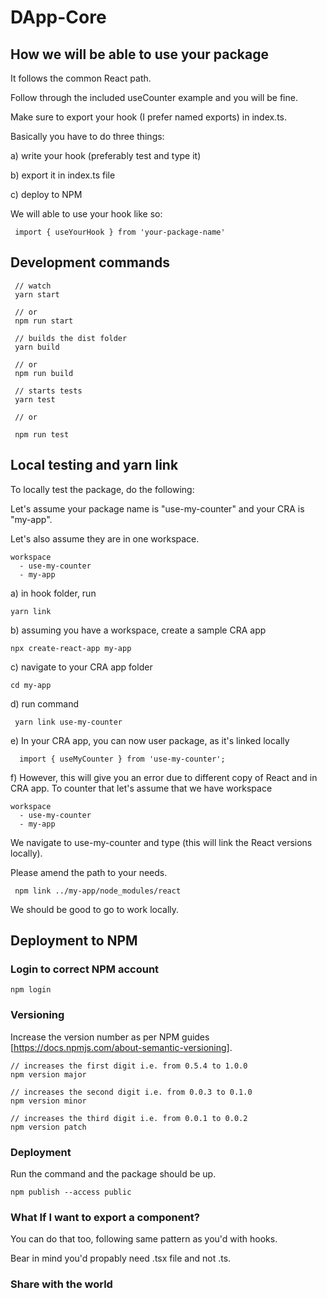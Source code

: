 # DApp-Core

## How we will be able to use your package

It follows the common React path.

Follow through the included useCounter example and you will be fine.

Make sure to export your hook (I prefer named exports) in index.ts.

Basically you have to do three things:

a) write your hook (preferably test and type it)

b) export it in index.ts file

c) deploy to NPM

We will able to use your hook like so:

```
 import { useYourHook } from 'your-package-name'
```

## Development commands

```
 // watch
 yarn start

 // or
 npm run start
```

```
 // builds the dist folder
 yarn build

 // or
 npm run build
```

```
 // starts tests
 yarn test

 // or

 npm run test
```

## Local testing and yarn link

To locally test the package, do the following:

Let's assume your package name is "use-my-counter" and your CRA is "my-app".

Let's also assume they are in one workspace.

```
workspace
  - use-my-counter
  - my-app
```

a) in hook folder, run
```
yarn link
```
b) assuming you have a workspace, create a sample CRA app 
```
npx create-react-app my-app
```
c) navigate to your CRA app folder
```
cd my-app
```
d) run command
```
 yarn link use-my-counter
```
e)  In your CRA app, you can now user package, as it's linked locally 
```
  import { useMyCounter } from 'use-my-counter';
```

f) However, this will give you an error due to different copy of React and in CRA app. 
   To counter that let's assume that we have workspace
```
workspace
  - use-my-counter
  - my-app
```
  We navigate to use-my-counter and type (this will link the React versions locally). 
  
  Please amend the path to your needs.
  ```
   npm link ../my-app/node_modules/react
  ```
  We should be good to go to work locally. 

## Deployment to NPM

### Login to correct NPM account

```
npm login
```

### Versioning

Increase the version number as per NPM guides [https://docs.npmjs.com/about-semantic-versioning].

```
// increases the first digit i.e. from 0.5.4 to 1.0.0
npm version major

// increases the second digit i.e. from 0.0.3 to 0.1.0
npm version minor

// increases the third digit i.e. from 0.0.1 to 0.0.2
npm version patch
```

### Deployment

Run the command and the package should be up.

```
npm publish --access public
```

### What If I want to export a component? 

You can do that too, following same pattern as you'd with hooks.

Bear in mind you'd propably need .tsx file and not .ts.

### Share with the world